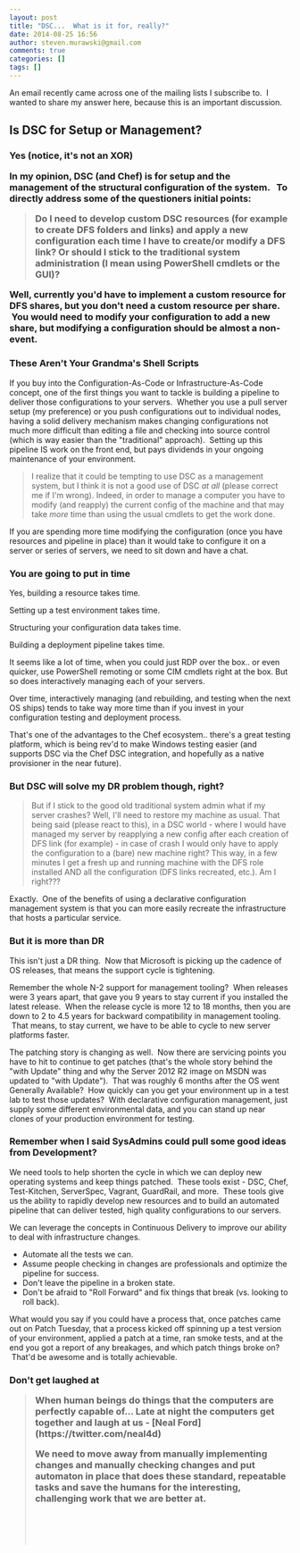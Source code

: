 ```yaml
---
layout: post
title: "DSC...  What is it for, really?"
date: 2014-08-25 16:56
author: steven.murawski@gmail.com
comments: true
categories: []
tags: []
---
```



An email recently came across one of the mailing lists I subscribe to. &nbsp;I wanted to share my answer here, because this is an important discussion.


## Is DSC for Setup or Management?

<h3 dir="ltr">Yes (notice, it's not an XOR)



In my opinion, DSC (and Chef) is for setup and the management of the structural configuration of the system. &nbsp; To directly address some of the questioners initial points:


>Do I need to develop custom DSC resources (for example to create DFS folders and links) and apply a new configuration each time I have to create/or modify a DFS link? Or should I stick to the traditional system administration (I mean using PowerShell cmdlets or the GUI)?



Well, currently you'd have to implement a custom resource for DFS shares, but you don't need a custom resource per share. &nbsp;You would need to modify your configuration to add a new share, but modifying a configuration should be almost a non-event.


### These Aren't Your Grandma's Shell Scripts



If you buy into the Configuration-As-Code or Infrastructure-As-Code concept, one of the first things you want to tackle is building a pipeline to deliver those configurations to your servers. &nbsp;Whether you use a pull server setup (my preference) or you push configurations out to individual nodes, having a solid delivery mechanism makes changing configurations not much more difficult than editing a file and checking into source control (which is way easier than the "traditional" approach). &nbsp;Setting up this pipeline IS work on the front end, but pays dividends in your ongoing maintenance of your environment.


>I realize that it could be tempting to use DSC as a management system, but I think it is not a good use of DSC *at all* (please correct me if I'm wrong). Indeed, in order to manage a computer you have to modify (and reapply) the current config of the machine and that may take *more* time than using the usual cmdlets to get the work done.



If you are spending more time modifying the configuration (once you have resources and pipeline in place) than it would take to configure it on a server or series of servers, we need to sit down and have a chat.&nbsp;


### You are going to put in time



Yes, building a resource takes time. &nbsp;


Setting up a test environment takes time. &nbsp;


Structuring your configuration data takes time. &nbsp;


Building a deployment pipeline takes time.


It seems like a lot of time, when you could just RDP over the box.. or even quicker, use PowerShell remoting or some CIM cmdlets right at the box. But so does interactively managing each of your servers. &nbsp;


Over time, interactively managing (and rebuilding, and testing when the next OS ships) tends to take way more time than if you invest in your configuration testing and deployment process.&nbsp;


That's one of the advantages to the Chef ecosystem.. there's a great testing platform, which is being rev'd to make Windows testing easier (and supports DSC via the Chef DSC integration, and hopefully as a native provisioner in the near future).


### But DSC will solve my DR problem though, right?



>But if I stick to the good old traditional system admin what if my server crashes? Well, I'll need to restore my machine as usual. That being said (please react to this), in a DSC world - where I would have managed my server by reapplying a new config after each creation of DFS link (for example) - in case of crash I would only have to apply the configuration to a (bare) new machine right? This way, in a few minutes I get a fresh up and running machine with the DFS role installed AND all the configuration (DFS links recreated, etc.). Am I right???



Exactly. &nbsp;One of the benefits of using a declarative configuration management system is that you can more easily recreate the infrastructure that hosts a particular service. &nbsp;


### But it is more than DR



This isn't just a DR thing. &nbsp;Now that Microsoft is picking up the cadence of OS releases, that means the support cycle is tightening. &nbsp;


Remember the whole N-2 support for management tooling? &nbsp;When releases were 3 years apart, that gave you 9 years to stay current if you installed the latest release. &nbsp;When the release cycle is more 12 to 18 months, then you are down to 2 to 4.5 years for backward compatibility in management tooling. &nbsp;That means, to stay current, we have to be able to cycle to new server platforms faster. &nbsp;


The patching story is changing as well. &nbsp;Now there are servicing points you have to hit to continue to get patches (that's the whole story behind the "with Update" thing and why the Server 2012 R2 image on MSDN was updated to "with Update"). &nbsp;That was roughly 6 months after the OS went Generally Available? &nbsp;How quickly can you get your environment up in a test lab to test those updates? &nbsp;With declarative configuration management, just supply some different environmental data, and you can stand up near clones of your production environment for testing.


### Remember when I said SysAdmins could pull some good ideas from Development?



We need tools to help shorten the cycle in which we can deploy new operating systems and keep things patched. &nbsp;These tools exist - DSC, Chef, Test-Kitchen, ServerSpec, Vagrant, GuardRail, and more. &nbsp;These tools give us the ability to rapidly develop new resources and to build an automated pipeline that can deliver tested, high quality configurations to our servers.


We can leverage the concepts in Continuous Delivery to improve our ability to deal with infrastructure changes. &nbsp;


*   Automate all the tests we can. &nbsp;
*   Assume people checking in changes are professionals and optimize the pipeline for success. &nbsp;
*   Don't leave the pipeline in a broken state.
*   Don't be afraid to "Roll Forward" and fix things that break (vs. looking to roll back).

What would you say if you could have a process that, once patches came out on Patch Tuesday, that a process kicked off spinning up a test version of your environment, applied a patch at a time, ran smoke tests, and at the end you got a report of any breakages, and which patch things broke on? &nbsp;That'd be awesome and is totally achievable. &nbsp;
<h3 dir="ltr">Don't get laughed at

<blockquote dir="ltr">When human beings do things that the computers are perfectly capable of... Late at night the computers get together and laugh at us - [Neal Ford](https://twitter.com/neal4d)



We need to move away from manually implementing changes and manually checking changes and put automaton in place that does these standard, repeatable tasks and save the humans for the interesting, challenging work that we are better at.


 
<p dir="ltr"> 

